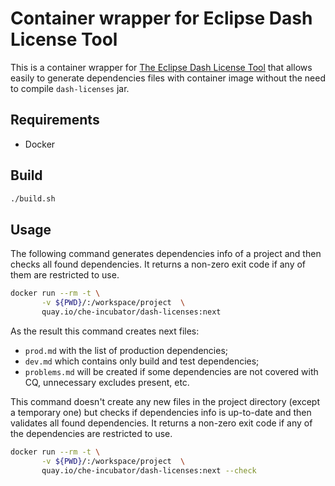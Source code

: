# Container wrapper for Eclipse Dash License Tool

This is a container wrapper for [The Eclipse Dash License Tool](https://github.com/eclipse/dash-licenses) that allows easily to generate dependencies files with container image without the need to compile `dash-licenses` jar.

## Requirements

- Docker

## Build

```sh
./build.sh
```

## Usage

The following command generates dependencies info of a project and then checks all found dependencies. It returns a non-zero exit code if any of them are restricted to use.

```sh
docker run --rm -t \
       -v ${PWD}/:/workspace/project  \
       quay.io/che-incubator/dash-licenses:next
```
As the result this command creates next files: 

- `prod.md` with the list of production dependencies;
- `dev.md` which contains only build and test dependencies;
- `problems.md` will be created if some dependencies are not covered with CQ, unnecessary excludes present, etc. 

This command doesn't create any new files in the project directory (except a temporary one) but checks if dependencies info is up-to-date and then validates all found dependencies. It returns a non-zero exit code if any of the dependencies are restricted to use. 

```sh
docker run --rm -t \
       -v ${PWD}/:/workspace/project  \
       quay.io/che-incubator/dash-licenses:next --check
```

